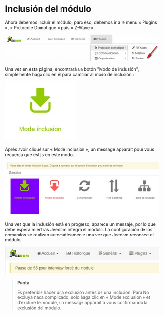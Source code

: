 Inclusión del módulo 
===================



Ahora debemos incluir el módulo, para eso, debemos ir a
le menu « Plugins », « Protocole Domotique » puis « Z-Wave ».



![inclusion1](images/plugin/inclusion1.jpg)



Una vez en esta página, encontrará un botón "Modo de inclusión",
simplemente haga clic en él para cambiar al modo de inclusión :



![bouton inclusion](images/plugin/bouton_inclusion.jpg)



Après avoir cliqué sur « Mode inclusion », un message apparait pour vous
recuerda que estás en este modo.



![inclusion3](images/plugin/inclusion3.jpg)



Una vez que la inclusión está en progreso, aparece un mensaje, por lo que debe
espera mientras Jeedom integra el módulo. La configuración de
los comandos se realizan automáticamente una vez que Jeedom reconoce el módulo.



![inclusion4](images/plugin/inclusion4.jpg)



> **Punta**
>
> Es preferible hacer una exclusión antes de una inclusión. Para
> No excluya nada complicado, solo haga clic en
> « Mode exclusion » et d'exclure le module, un message apparaitra vous
> confirmando la exclusión del módulo.



